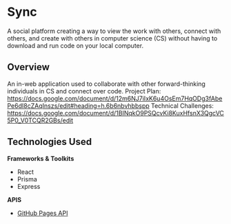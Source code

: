 # Sync
A social platform creating a way to view the work with others, connect with others, and create with others in computer science (CS) without having to download and run code on your local computer.

## Overview
 An in-web application used to collaborate with other forward-thinking individuals in CS and connect over code.
 Project Plan: https://docs.google.com/document/d/12m6NJ7iIxK6u4OsEm7HqODg3fAbePe6dI8cZAqInszs/edit#heading=h.6b6nbvhbbspp
 Technical Challenges: https://docs.google.com/document/d/1BINqkO9PSQcvKi8KuxHfsnX3QgcVC5P0_V0TCQR2GBs/edit



## Technologies Used
**Frameworks & Toolkits**
- React
- Prisma
- Express

**APIS**
- [GitHub Pages API](https://docs.github.com/en/rest/pages?apiVersion=2022-11-28)
